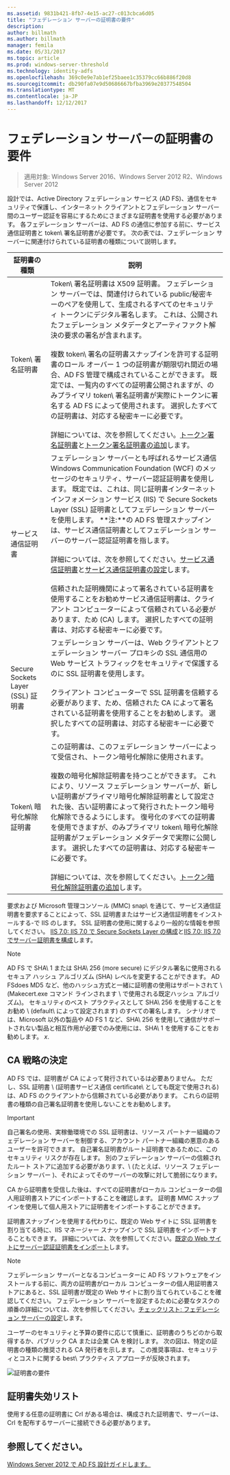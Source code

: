 ```yaml
---
ms.assetid: 9831b421-8fb7-4e15-ac27-c013cbca6d05
title: "フェデレーション サーバーの証明書の要件"
description: 
author: billmath
ms.author: billmath
manager: femila
ms.date: 05/31/2017
ms.topic: article
ms.prod: windows-server-threshold
ms.technology: identity-adfs
ms.openlocfilehash: 369c0e9e7ab1ef25baee1c35379cc66b886f20d8
ms.sourcegitcommit: db290fa07e9d50686667bfba3969e20377548504
ms.translationtype: MT
ms.contentlocale: ja-JP
ms.lasthandoff: 12/12/2017
---
```

# <a name="certificate-requirements-for-federation-servers"></a>フェデレーション サーバーの証明書の要件

>適用対象: Windows Server 2016、Windows Server 2012 R2、Windows Server 2012

設計では、Active Directory フェデレーション サービス \(AD FS\)、通信をセキュリティで保護し、インターネット クライアントとフェデレーション サーバー間のユーザー認証を容易にするためにさまざまな証明書を使用する必要があります。 各フェデレーション サーバーは、AD FS の通信に参加する前に、サービス通信証明書と token\ 署名証明書が必要です。 次の表では、フェデレーション サーバーに関連付けられている証明書の種類について説明します。  
  
|証明書の種類|説明|  
|--------------------|---------------|  
|Token\ 署名証明書|Token\ 署名証明書は X509 証明書。 フェデレーション サーバーでは、関連付けられている public\/秘密キーのペアを使用して、生成されるすべてのセキュリティ トークンにデジタル署名します。 これは、公開されたフェデレーション メタデータとアーティファクト解決の要求の署名が含まれます。<br /><br />複数 token\ 署名の証明書スナップインを許可する証明書のロール オーバー 1 つの証明書が期限切れ間近の場合、AD FS 管理で構成されていることができます。 既定では、一覧内のすべての証明書公開されますが、のみプライマリ token\ 署名証明書が実際にトークンに署名する AD FS によって使用されます。 選択したすべての証明書は、対応する秘密キーに必要です。<br /><br />詳細については、次を参照してください。[トークン署名証明書](Token-Signing-Certificates.md)と[トークン署名証明書の追加](../../ad-fs/deployment/Add-a-Token-Signing-Certificate.md)します。|  
|サービス通信証明書|フェデレーション サーバーとも呼ばれるサービス通信 Windows Communication Foundation \(WCF\) のメッセージのセキュリティ、サーバー認証証明書を使用します。 既定では、これは、同じ証明書インターネット インフォメーション サービス \(IIS\) で Secure Sockets Layer \(SSL\) 証明書としてフェデレーション サーバーを使用します。 **注:**の AD FS 管理スナップインは、サービス通信証明書としてフェデレーション サーバーのサーバー認証証明書を指します。<br /><br />詳細については、次を参照してください。[サービス通信証明書](Service-Communications-Certificates.md)と[サービス通信証明書の設定](../../ad-fs/deployment/Set-a-Service-Communications-Certificate.md)します。<br /><br />信頼された証明機関によって署名されている証明書を使用することをお勧めサービス通信証明書は、クライアント コンピューターによって信頼されている必要があります、ため \(CA\) します。 選択したすべての証明書は、対応する秘密キーに必要です。|  
|Secure Sockets Layer \(SSL\) 証明書|フェデレーション サーバーは、Web クライアントとフェデレーション サーバー プロキシの SSL 通信用の Web サービス トラフィックをセキュリティで保護するのに SSL 証明書を使用します。<br /><br />クライアント コンピューターで SSL 証明書を信頼する必要があります、ため、信頼された CA によって署名されている証明書を使用することをお勧めします。 選択したすべての証明書は、対応する秘密キーに必要です。|  
|Token\ 暗号化解除証明書|この証明書は、このフェデレーション サーバーによって受信され、トークン暗号化解除に使用されます。<br /><br />複数の暗号化解除証明書を持つことができます。 これにより、リソース フェデレーション サーバーが、新しい証明書がプライマリ暗号化解除証明書として設定された後、古い証明書によって発行されたトークン暗号化解除できるようにします。 復号化のすべての証明書を使用できますが、のみプライマリ token\ 暗号化解除証明書がフェデレーション メタデータで実際に公開します。 選択したすべての証明書は、対応する秘密キーに必要です。<br /><br />詳細については、次を参照してください。[トークン暗号化解除証明書の追加](../../ad-fs/deployment/Add-a-Token-Decrypting-Certificate.md)します。|  
  
要求および Microsoft 管理コンソール \(MMC\) snap\ を通じて、サービス通信証明書を要求することによって、SSL 証明書またはサービス通信証明書をインストールする-で IIS のします。 SSL 証明書の使用に関するより一般的な情報を参照してください。 [IIS 7.0: IIS 7.0 で Secure Sockets Layer の構成](https://go.microsoft.com/fwlink/?LinkID=108544)と[IIS 7.0: IIS 7.0 でサーバー証明書を構成](https://go.microsoft.com/fwlink/?LinkID=108545)します。  
  
> [!NOTE]  
> AD FS で SHA\ 1 または SHA\ 256 \(more secure\) にデジタル署名に使用されるセキュア ハッシュ アルゴリズム \(SHA\) レベルを変更することができます。 AD FSdoes MD5 など、他のハッシュ方式と一緒に証明書の使用はサポートされて \ (Makecert.exe コマンド ラインされます \ で使用される既定ハッシュ アルゴリズム)。 セキュリティのベスト プラクティスとして SHA\ 256 を使用することをお勧め \ (default\ によって設定されます) のすべての署名します。 シナリオでは、Microsoft 以外の製品や AD FS 1 など、SHA\ 256 を使用して通信がサポートされない製品と相互作用が必要でのみ使用には、SHA\ 1 を使用することをお勧めします。 *x*.  
  
## <a name="determining-your-ca-strategy"></a>CA 戦略の決定  
AD FS では、証明書が CA によって発行されているは必要ありません。 ただし、SSL 証明書 \ (証明書サービス通信 certificate\ としても既定で使用される) は、AD FS のクライアントから信頼されている必要があります。 これらの証明書の種類の自己署名証明書を使用しないことをお勧めします。  
  
> [!IMPORTANT]  
> 自己署名の使用、実稼働環境での SSL 証明書は、リソース パートナー組織のフェデレーション サーバーを制御する、アカウント パートナー組織の悪意のあるユーザーを許可できます。 自己署名証明書がルート証明書であるために、このセキュリティ リスクが存在します。 別のフェデレーション サーバーの信頼されたルート ストアに追加する必要があります、\ (たとえば、リソース フェデレーション サーバー \)、それによってそのサーバーの攻撃に対して脆弱になります。  
  
CA から証明書を受信した後は、すべての証明書がローカル コンピューターの個人用証明書ストアにインポートすることを確認します。 証明書 MMC スナップインを使用して個人用ストアに証明書をインポートすることができます。  
  
証明書スナップインを使用する代わりに、既定の Web サイトに SSL 証明書を割り当てる時に、IIS マネージャー スナップインで SSL 証明書をインポートすることもできます。 詳細については、次を参照してください。[既定の Web サイトにサーバー認証証明書をインポート](../../ad-fs/deployment/Import-a-Server-Authentication-Certificate-to-the-Default-Web-Site.md)します。  
  
> [!NOTE]  
> フェデレーション サーバーとなるコンピューターに AD FS ソフトウェアをインストールする前に、両方の証明書がローカル コンピューターの個人用証明書ストアにあると、SSL 証明書が既定の Web サイトに割り当てられていることを確認してください。 フェデレーション サーバーを設定するために必要なタスクの順番の詳細については、次を参照してください。[チェックリスト: フェデレーション サーバーの設定](../../ad-fs/deployment/Checklist--Setting-Up-a-Federation-Server.md)します。  
  
ユーザーのセキュリティと予算の要件に応じて慎重に、証明書のうちどのから取得するか、パブリック CA または企業 CA を検討します。 次の図は、特定の証明書の種類の推奨される CA 発行者を示します。 この推奨事項は、セキュリティとコストに関する best\ プラクティス アプローチが反映されます。  
  
![証明書の要件](media/adfs2_fedserver_certstory_1.png)  
  
## <a name="certificate-revocation-lists"></a>証明書失効リスト  
使用する任意の証明書に Crl がある場合は、構成された証明書で、サーバーは、Crl を配布するサーバーに接続できる必要があります。  
  
## <a name="see-also"></a>参照してください。
[Windows Server 2012 で AD FS 設計ガイドします。](AD-FS-Design-Guide-in-Windows-Server-2012.md)

